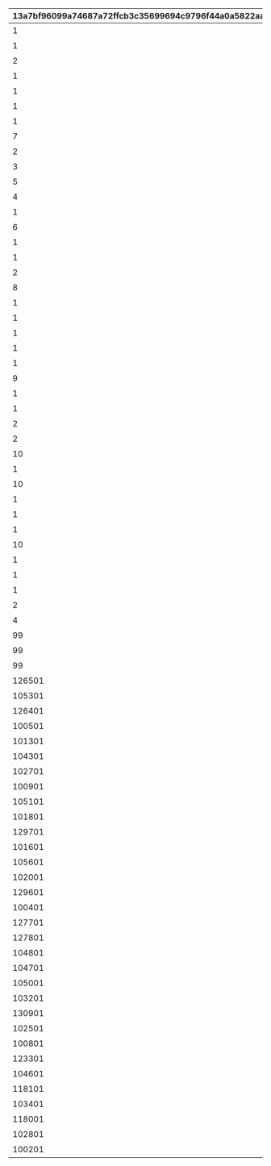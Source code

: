 |13a7bf96099a74687a72ffcb3c35699694c9796f44a0a5822aa85f87a10b5d81|f796f7b332b4e34e6ab1d089cc1baa53a53be137d9f792c2054eceb92771b8d8|619afc2b3a388ec4cfba05bad6a53b61cd6cd1cd7ffb6c6c79b76dca5f8903ff|92f5d2d812cd24dffd834b5fb2782037973644be7f44ad14ddd778557139e7dd|c944b0f2a716bb144bde0cd7bbc58b0dc175cac87a0d2c40dbd6b67aeda6c915|1dacc82360f904d2674aac118d128ec87a11e2e54a091141abaa6dadc42d8dd8|3f1c183d3763f5b133de707e57eb7dbabec6d6448e21b188177fa8be07d5a5ea|ba5dc381e1686f9acf7960f74347c5dd9f3c226aea9c1951f93b7afd5d6db5c8|
| --- | --- | --- | --- | --- | --- | --- | --- |
|1|1|0|1|1|0|52001|【料理】ダイスが2個に増える|
|1|2|0|1|1|0|52002|【料理】ダイスの目が必ず「1」になる|
|2|3|0|3|1|0|52002|【料理】次のターン数のカウントをスキップする|
|1|4|0|1|1|0|52004|【料理】ダイスの目が必ず「4」になる|
|1|5|0|1|1|0|52006|【料理】ダイスの目が\n「4・5・6」のみになる|
|1|6|0|1|1|0|52007|【料理】ダイスの目が1回目は必ず「3」に、2回目は必ず「6」になる|
|1|7|0|1|1|0|52003|【料理】ダイスの目が必ず「5」になる|
|7|8|0|2|1|0|52008|【料理】マイルマスの獲得マイルが200%アップする|
|2|9|0|3|2|0|4|【イベント】次のターン数のカウントをスキップする|
|3|10|0|2|2|0|5|【イベント】マイルマスの獲得マイルが100%アップする|
|5|11|0|2|2|0|6|【イベント】ミニゲームの獲得マイルが100%アップする|
|4|12|0|3|2|0|7|【イベント】マイルショップの全商品が20%以上割引される|
|1|13|0|1|1|0|52009|【料理】ダイスの目が1回目は必ず「8」に、2回目は必ず「1」になる|
|6|14|0|2|1|0|52010|【料理】「マイルマス」「トレ\nジャーマス」「ショップマス」のRANKが1つ上がる|
|1|15|0|1|1|0|52011|【料理】ダイスの目が1回目は必ず「2」に、2回目は必ず「7」になる|
|1|16|0|1|1|0|52012|【料理】ダイスの目が\n「1・2・3」のみになる|
|2|17|0|3|1|0|52012|【料理】次のターン数のカウントをスキップする|
|8|18|0|1|1|0|52014|【料理】移動時にマイルマスをスキップできる|
|1|19|0|1|1|0|52005|【料理】次回移動時に1マス分多く進める|
|1|20|2|1|1|2|52014|【料理】次回移動時に1マス分多く進める|
|1|21|0|1|1|0|52015|【料理】ダイスが2個に増える|
|1|22|0|1|1|0|52015|【料理】次回移動時に1マス分多く進める|
|1|23|0|1|1|0|52016|【料理】ダイスの目が必ず「6」になる|
|9|24|0|1|1|0|52017|【料理】移動系カテゴリーの料理が食べられなくなる|
|1|25|0|1|1|0|52018|【料理】ダイスの目が必ず「3」になる|
|1|26|0|1|1|0|52019|【料理】ダイスの目が必ず「8」になる|
|2|27|0|3|2|0|98011|【イベント】次のターン数のカウントをスキップする|
|2|28|0|3|2|0|98012|【イベント】次のターン数のカウントをスキップする|
|10|29|0|2|1|0|52020|【料理】移動時にマイルマスをスキップできる|
|1|30|2|1|1|2|52020|【料理】次回移動時に1マス分多く進める|
|10|31|0|2|1|0|52021|【料理】移動時にトレジャーマスをスキップできる|
|1|32|0|1|1|0|52022|【料理】ダイスの「5と6」の\n目が出る確率が3倍になる|
|1|33|0|1|1|0|52023|【料理】ダイスの目が1回目は必ず「6」に、2回目は必ず「3」になる|
|1|34|0|1|1|0|52024|【料理】次回移動時に3マス分多く進める|
|10|35|0|2|1|0|52025|【料理】移動時に「マイルマス」「トレジャーマス」をスキップできる|
|1|36|0|1|1|0|52027|【料理】ダイスの目が必ず「5」になる|
|1|37|0|1|1|0|52028|【料理】ダイスの目が\n「1・2」のみになる|
|1|38|0|1|1|0|52029|【料理】ダイスの目が必ず「2」になる|
|2|39|0|3|1|0|52029|【料理】次のターン数のカウントをスキップする|
|4|40|0|3|2|0|8|【イベント】マイルショップの全商品が20%以上割引される|
|99|1001|0|1|3|0|1|最大ｎマイルを入手する|
|99|1002|0|1|3|0|2|ダイスを1回振りなおせる|
|99|1003|0|1|3|0|3|ダイスを1回振りなおせる_有効ターン2|
|126501|11001|0|1|3|0|1001|【仲間】最大50％割引確定の\nショップを開く\n（1品100％割引あり）|
|105301|11002|0|1|3|0|1002|【仲間】最大1000マイルを入手する|
|126401|11003|0|1|3|0|1003|【仲間】料理を1つ入手する|
|100501|11004|0|1|3|0|1004|【仲間】ダイスの目を1回振りなおせる|
|101301|11005|0|1|3|0|1005|【仲間】ダイスの目を2回振りなおせる|
|104301|11006|0|1|3|0|1006|【仲間】出目が4のダイスを同時に振ってどちらか選択できる|
|102701|11007|0|1|3|0|1007|【仲間】出目が3のダイスを同時に振ってどちらか選択できる|
|100901|11008|0|1|3|0|1008|【仲間】出目の合計が7以上になるまでダイスを追加で振れる|
|105101|11009|0|1|3|0|1009|【仲間】最大50％割引確定の\nショップを開く\n（1品100％割引あり）|
|101801|11010|0|1|3|0|1010|【仲間】最大1000マイルを入手する|
|129701|11011|0|1|3|0|1011|【仲間】ダイスの表と裏どちらを適用するか選択できる|
|101601|11012|0|1|3|0|1012|【仲間】ダイスの目を1回振りなおせる|
|105601|11013|0|1|3|0|1013|【仲間】ダイスの目を2回振りなおせる|
|102001|11014|0|1|3|0|1014|【仲間】出目が3のダイスを同時に振ってどちらか選択できる|
|129601|11015|0|1|3|0|1015|【仲間】出目の合計が7以上になるまでダイスを追加で振れる|
|100401|11016|0|1|3|0|1016|【仲間】出たダイスの目が奇数だった場合、ライバルを1ターン休みにできる|
|127701|11017|0|1|3|0|1017|【仲間】出たダイスの目が偶数だった場合、1マス分多く進める|
|127801|11018|0|1|3|0|1018|【仲間】出たダイスの目が奇数だった場合、ライバルを1ターン休みにできる|
|104801|11019|0|1|3|0|1019|【仲間】最大50％割引確定の\nショップを開く\n（1品100％割引あり）|
|104701|11020|0|1|3|0|1020|【仲間】ダイスの目を2回振りなおせる|
|105001|11021|0|1|3|0|1021|【仲間】出目の合計が7以上になるまでダイスを追加で振れる|
|103201|11022|0|1|3|0|1022|【仲間】最大2000マイルを入手する|
|130901|11023|0|1|3|0|1023|【仲間】福引券を1枚入手する|
|102501|11024|0|1|3|0|1024|【仲間】料理を1つ入手する|
|100801|11025|0|1|3|0|1025|【仲間】ダイスの表と裏どちらを適用するか選択できる|
|123301|11026|0|1|3|0|1026|【仲間】出目が4のダイスを同時に振ってどちらか選択できる|
|104601|11027|0|1|3|0|1027|【仲間】最大50％割引確定の\nショップを開く\n（1品100％割引あり）|
|118101|11028|0|1|3|0|1028|【仲間】ダイスの目を2回振りなおせる|
|103401|11029|0|1|3|0|1029|【仲間】出目の合計が7以上になるまでダイスを追加で振れる|
|118001|11030|0|1|3|0|1030|【仲間】最大2000マイルを入手する|
|102801|11031|0|1|3|0|1031|【仲間】福引券を1枚入手する|
|100201|11032|0|1|3|0|1032|【仲間】料理を1つ入手する|